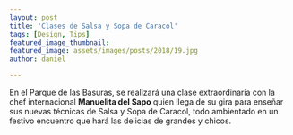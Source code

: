 ```yaml
---
layout: post
title: 'Clases de Salsa y Sopa de Caracol'
tags: [Design, Tips]
featured_image_thumbnail:
featured_image: assets/images/posts/2018/19.jpg
author: daniel

---
```


En el Parque de las Basuras, se realizará una clase extraordinaria con la chef internacional **Manuelita del Sapo** quien llega de su gira para enseñar sus nuevas técnicas de Salsa y Sopa de Caracol, todo ambientado en un festivo encuentro que hará las delicias de grandes y chicos.
